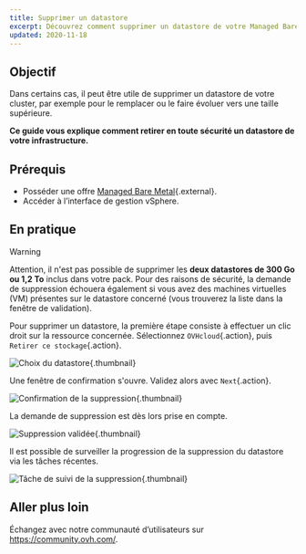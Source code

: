 ```yaml
---
title: Supprimer un datastore
excerpt: Découvrez comment supprimer un datastore de votre Managed Bare Metal
updated: 2020-11-18
---
```


## Objectif

Dans certains cas, il peut être utile de supprimer un datastore de votre cluster, par exemple pour le remplacer ou le faire évoluer vers une taille supérieure.

**Ce guide vous explique comment retirer en toute sécurité un datastore de votre infrastructure.**

## Prérequis

* Posséder une offre [Managed Bare Metal](https://www.ovhcloud.com/fr-ca/managed-bare-metal/){.external}.
* Accéder à l’interface de gestion vSphere.

## En pratique

> [!warning]
>
> Attention, il n'est pas possible de supprimer les **deux datastores de 300 Go ou 1,2 To** inclus dans votre pack. Pour des raisons de sécurité, la demande de suppression échouera également si vous avez des machines virtuelles (VM) présentes sur le datastore concerné (vous trouverez la liste dans la fenêtre de validation).
> 

Pour supprimer un datastore, la première étape consiste à effectuer un clic droit sur la ressource concernée. Sélectionnez `OVHcloud`{.action}, puis `Retirer ce stockage`{.action}.

![Choix du datastore](images/removedatastore01.png){.thumbnail}

Une fenêtre de confirmation s'ouvre. Validez alors avec `Next`{.action}.

![Confirmation de la suppression](images/removedatastore02.png){.thumbnail}

La demande de suppression est dès lors prise en compte.

![Suppression validée](images/removedatastore03.png){.thumbnail}

Il est possible de surveiller la progression de la suppression du datastore via les tâches récentes.

![Tâche de suivi de la suppression](images/removedatastore04.png){.thumbnail}

## Aller plus loin

Échangez avec notre communauté d’utilisateurs sur <https://community.ovh.com/>.
